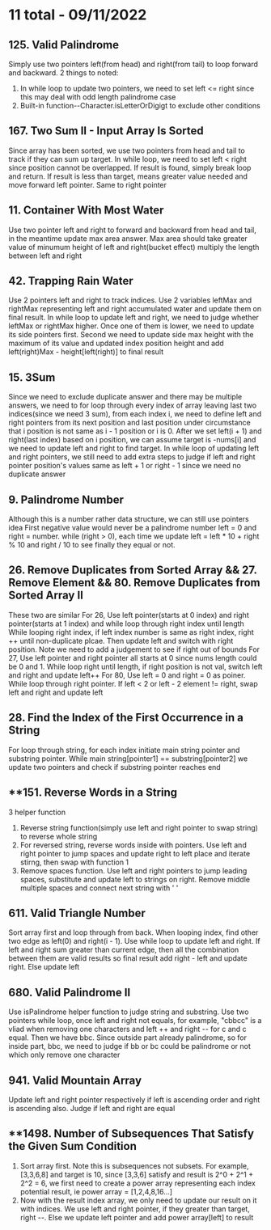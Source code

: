 # 11 total - 09/11/2022

## 125. Valid Palindrome
Simply use two pointers left(from head) and right(from tail) to loop forward and backward. 2 things to noted:
1. In while loop to update two pointers, we need to set left <= right since this may deal with odd length palindrome case
2. Built-in function--Character.isLetterOrDigigt to exclude other conditions

## 167. Two Sum II - Input Array Is Sorted
Since array has been sorted, we use two pointers from head and tail to track if they can sum up target.
In while loop, we need to set left < right since position cannot be overlapped. If result is found, simply break loop and return. If result is less than target, means greater value needed and move forward left pointer. Same to right pointer

## 11. Container With Most Water
Use two pointer left and right to forward and backward from head and tail, in the meantime update max area answer. Max area should take greater value of minumum height of left and right(bucket effect) multiply the length between left and right

## 42. Trapping Rain Water
Use 2 pointers left and right to track indices. Use 2 variables leftMax and rightMax representing left and right accumulated water and update them on final result.
In while loop to update left and right, we need to judge whether leftMax or rightMax higher. Once one of them is lower, we need to update its side pointers first. Second we need to update side max height with the maximum of its value and updated index position height and add left(right)Max - height[left(right)] to final result

## 15. 3Sum
Since we need to exclude duplicate answer and there may be multiple answers, we need to for loop through every index of array leaving last two indices(since we need 3 sum), from each index i, we need to define left and right pointers from its next position and last position under circumstance that i position is not same as i - 1 position or i is 0. After we set left(i + 1) and right(last index) based on i position, we can assume target is -nums[i] and we need to update left and right to find target. In while loop of updating left and right pointers, we still need to add extra steps to judge if left and right pointer position's values same as left + 1 or right - 1 since we need no duplicate answer

## 9. Palindrome Number
Although this is a number rather data structure, we can still use pointers idea
First negative value would never be a palindrome number
left = 0 and right = number. while (right > 0), each time we update left = left * 10 + right % 10 and right / 10 to see finally they equal or not.

## 26. Remove Duplicates from Sorted Array && 27. Remove Element && 80. Remove Duplicates from Sorted Array II
These two are similar
For 26,
Use left pointer(starts at 0 index) and right pointer(starts at 1 index) and while loop through right index until length
While looping right index, if left index number is same as right index, right ++ until non-duplicate plcae. Then update left and switch with right position. Note we need to add a judgement to see if right out of bounds
For 27, 
Use left pointer and right pointer all starts at 0 since nums length could be 0 and 1.
While loop right until length, if right position is not val, switch left and right and update left++
For 80,
Use left = 0 and right = 0 as poiner. While loop through right pointer. If left < 2 or left - 2 element != right, swap left and right and update left

## 28. Find the Index of the First Occurrence in a String
For loop through string, for each index initiate main string pointer and substring pointer. While main string[pointer1] == substring[pointer2] we update two pointers and check if substring pointer reaches end

## **151. Reverse Words in a String
3 helper function
1. Reverse string function(simply use left and right pointer to swap string) to reverse whole string
2. For reversed string, reverse words inside with pointers. Use left and right pointer to jump spaces and update right to left place and iterate stirng, then swap with function 1
3. Remove spaces function. Use left and right pointers to jump leading spaces, substitute and update left to strings on right. Remove middle multiple spaces and connect next string with ' '

## 611. Valid Triangle Number
Sort array first and loop through from back. When looping index, find other two edge as left(0) and right(i - 1). Use while loop to update left and right. If left and right sum greater than current edge, then all the combination between them are valid results so final result add right - left and update right. Else update left

## 680. Valid Palindrome II
Use isPalindrome helper function to judge string and substring. Use two pointers while loop, once left and right not equals, for example, "cbbcc" is a vliad when removing one characters and left ++ and right -- for c and c equal. Then we have bbc. Since outside part already palindrome, so for inside part, bbc, we need to judge if bb or bc could be palindrome or not which only remove one character

## 941. Valid Mountain Array
Update left and right pointer respectively if left is ascending order and right is ascending also. Judge if left and right are equal

## **1498. Number of Subsequences That Satisfy the Given Sum Condition
1. Sort array first. Note this is subsequences not subsets. For example, [3,3,6,8] and target is 10, since [3,3,6] satisfy and result is 2^0 + 2^1 + 2^2 = 6, we first need to create a power array representing each index potential result, ie power array = [1,2,4,8,16...]
2. Now with the result index array, we only need to update our result on it with indices. We use left and right pointer, if they greater than target, right --. Else we update left pointer and add power array[left] to result
